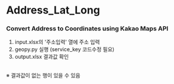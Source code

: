 # Address_Lat_Long
<h3>Convert Address to Coordinates using Kakao Maps API</h3>


1. input.xlsx의 '주소입력' 열에 주소 입력
2. geopy.py 실행 (service_key 코드수정 필요)
3. output.xlsx 결과값 확인
<br>
※ 결과값이 없는 행이 있을 수 있음
